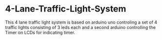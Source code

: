 # 4-Lane-Traffic-Light-System
This 4 lane traffic light system is based on arduino uno controling a set of 4 traffic lights consisting of 3 leds each and a second arduino controlling the Timer on LCDs for indicating timer.
